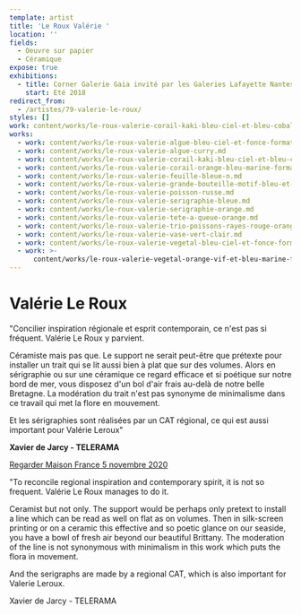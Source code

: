```yaml
---
template: artist
title: 'Le Roux Valérie '
location: ''
fields:
  - Oeuvre sur papier
  - Céramique
expose: true
exhibitions:
  - title: Corner Galerie Gaia invité par les Galeries Lafayette Nantes Decré
    start: Eté 2018
redirect_from:
  - /artistes/79-valerie-le-roux/
styles: []
work: content/works/le-roux-valerie-corail-kaki-bleu-ciel-et-bleu-cobalt.md
works:
  - work: content/works/le-roux-valerie-algue-bleu-ciel-et-fonce-format-allonge.md
  - work: content/works/le-roux-valerie-algue-curry.md
  - work: content/works/le-roux-valerie-corail-kaki-bleu-ciel-et-bleu-cobalt.md
  - work: content/works/le-roux-valerie-corail-orange-bleu-marine-format-allonge.md
  - work: content/works/le-roux-valerie-feuille-bleue-n.md
  - work: content/works/le-roux-valerie-grande-bouteille-motif-bleu-et-noir.md
  - work: content/works/le-roux-valerie-poisson-russe.md
  - work: content/works/le-roux-valerie-serigraphie-bleue.md
  - work: content/works/le-roux-valerie-serigraphie-orange.md
  - work: content/works/le-roux-valerie-tete-a-queue-orange.md
  - work: content/works/le-roux-valerie-trio-poissons-rayes-rouge-orange.md
  - work: content/works/le-roux-valerie-vase-vert-clair.md
  - work: content/works/le-roux-valerie-vegetal-bleu-ciel-et-fonce-format-allonge.md
  - work: >-
      content/works/le-roux-valerie-vegetal-orange-vif-et-bleu-marine-format-allonge.md
---
```


# Valérie Le Roux

"Concilier inspiration régionale et esprit contemporain, ce n'est pas si fréquent. Valérie Le Roux y parvient.

Céramiste mais pas que. Le support ne serait peut-être que prétexte pour installer un trait qui se lit aussi bien à plat que sur des volumes. Alors en sérigraphie ou sur une céramique ce regard efficace et si poétique sur notre bord de mer, vous disposez d'un bol d'air frais au-delà de notre belle Bretagne. La modération du trait n'est pas synonyme de minimalisme dans ce travail qui met la flore en mouvement.

Et les sérigraphies sont réalisées par un CAT régional, ce qui est aussi important pour Valérie Leroux"

**Xavier de Jarcy - TELERAMA**

[Regarder Maison France 5 novembre 2020](https://www.france.tv/france-5/la-maison-france-5/2007295-concarneau.html "valerie leroux maison farnce 5")

"To reconcile regional inspiration and contemporary spirit, it is not so frequent. Valérie Le Roux manages to do it.

Ceramist but not only. The support would be perhaps only pretext to install a line which can be read as well on flat as on volumes. Then in silk-screen printing or on a ceramic this effective and so poetic glance on our seaside, you have a bowl of fresh air beyond our beautiful Brittany. The moderation of the line is not synonymous with minimalism in this work which puts the flora in movement.

And the serigraphs are made by a regional CAT, which is also important for Valerie Leroux.

Xavier de Jarcy - TELERAMA
